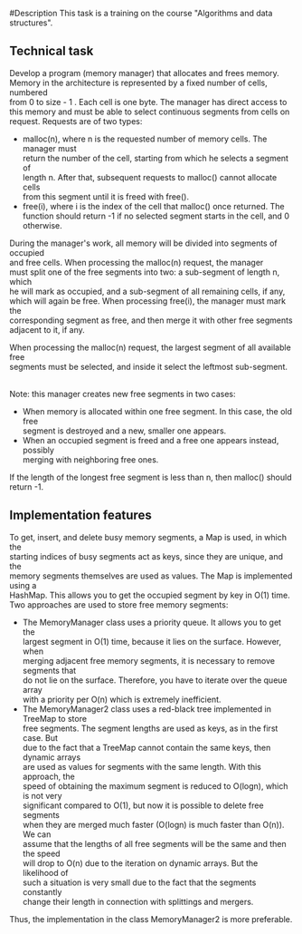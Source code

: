 #Description
This task is a training on the course "Algorithms and data structures".
## Technical task
Develop a program (memory manager) that allocates and frees memory.<br>
Memory in the architecture is represented by a fixed number of cells, numbered<br>
from 0 to size - 1 . Each cell is one byte. The manager has direct access to<br>
this memory and must be able to select continuous segments from cells on<br>
request. Requests are of two types:<br>

- malloc(n), where n is the requested number of memory cells. The manager must<br>
return the number of the cell, starting from which he selects a segment of<br>
length n. After that, subsequent requests to malloc() cannot allocate cells<br>
from this segment until it is freed with free().
- free(i), where i is the index of the cell that malloc() once returned. The<br>
function should return -1 if no selected segment starts in the cell, and 0<br>
otherwise.<br>

During the manager's work, all memory will be divided into segments of occupied<br>
and free cells. When processing the malloc(n) request, the manager<br>
must split one of the free segments into two: a sub-segment of length n, which<br>
he will mark as occupied, and a sub-segment of all remaining cells, if any,<br>
which will again be free. When processing free(i), the manager must mark the<br>
corresponding segment as free, and then merge it with other free segments<br>
adjacent to it, if any.

When processing the malloc(n) request, the largest segment of all available free<br>
segments must be selected, and inside it select the leftmost sub-segment.<br><br>

Note: this manager creates new free segments in two cases:<br>

- When memory is allocated within one free segment. In this case, the old free<br>
segment is destroyed and a new, smaller one appears.<br>
- When an occupied segment is freed and a free one appears instead, possibly<br>
merging with neighboring free ones.<br>

If the length of the longest free segment is less than n, then malloc() should<br>
return -1.

## Implementation features
To get, insert, and delete busy memory segments, a Map is used, in which the<br>
starting indices of busy segments act as keys, since they are unique, and the<br>
memory segments themselves are used as values. The Map is implemented using a<br>
HashMap. This allows you to get the occupied segment by key in O(1) time.<br>
Two approaches are used to store free memory segments:
- The MemoryManager class uses a priority queue. It allows you to get the<br>
largest segment in O(1) time, because it lies on the surface. However, when<br>
merging adjacent free memory segments, it is necessary to remove segments that<br>
do not lie on the surface. Therefore, you have to iterate over the queue array<br>
with a priority per O(n) which is extremely inefficient.
- The MemoryManager2 class uses a red-black tree implemented in TreeMap to store<br>
free segments. The segment lengths are used as keys, as in the first case. But<br>
due to the fact that a TreeMap cannot contain the same keys, then dynamic arrays<br>
are used as values for segments with the same length. With this approach, the<br>
speed of obtaining the maximum segment is reduced to O(logn), which is not very<br>
significant compared to O(1), but now it is possible to delete free segments<br>
when they are merged much faster (O(logn) is much faster than O(n)). We can<br>
assume that the lengths of all free segments will be the same and then the speed<br>
will drop to O(n) due to the iteration on dynamic arrays. But the likelihood of<br>
such a situation is very small due to the fact that the segments constantly<br>
change their length in connection with splittings and mergers.<br>

Thus, the implementation in the class MemoryManager2 is more preferable.<br>
